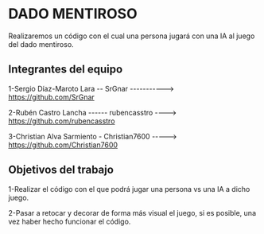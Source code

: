 # DADO MENTIROSO

Realizaremos un código con el cual una persona jugará con una IA al juego del dado mentiroso.

## Integrantes del equipo

 1-Sergio Díaz-Maroto Lara -- SrGnar -----------> https://github.com/SrGnar  
 
 2-Rubén Castro Lancha ------ rubencasstro ----> https://github.com/rubencasstro      
 
 3-Christian Alva Sarmiento - Christian7600 -----> https://github.com/Christian7600

## Objetivos del trabajo

 1-Realizar el código con el que podrá jugar una persona vs una IA a dicho juego.  
 
 2-Pasar a retocar y decorar de forma más visual el juego, si es posible, una vez haber hecho funcionar el código.
 
